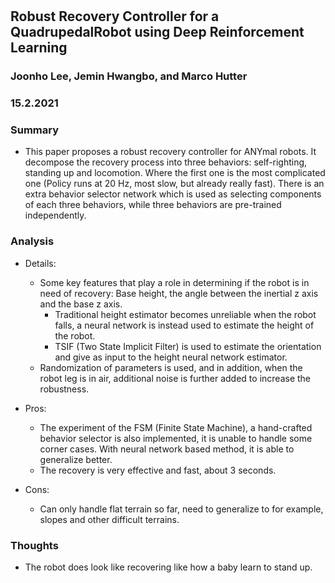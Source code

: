 #

## Robust Recovery Controller for a QuadrupedalRobot using Deep Reinforcement Learning

### Joonho Lee, Jemin Hwangbo, and Marco Hutter

### 15.2.2021

### Summary

- This paper proposes a robust recovery controller for ANYmal robots. It decompose the recovery process into three behaviors: self-righting, standing up and locomotion. Where the first one is the most complicated one (Policy runs at 20 Hz, most slow, but already really fast). There is an extra behavior selector network which is used as selecting components of each three behaviors, while three behaviors are pre-trained independently.

### Analysis

- Details:
  - Some key features that play a role in determining if the robot is in need of recovery: Base height, the angle between the inertial z axis and the base z axis. 
    - Traditional height estimator becomes unreliable when the robot falls, a neural network is instead used to estimate the height of the robot.
    - TSIF (Two State Implicit Filter) is used to estimate the orientation and give as input to the height neural network estimator.
  - Randomization of parameters is used, and in addition, when the robot leg is in air, additional noise is further added to increase the robustness.

- Pros:
  - The experiment of the FSM (Finite State Machine), a hand-crafted behavior selector is also implemented, it is unable to handle some corner cases. With neural network based method, it is able to generalize better.
  - The recovery is very effective and fast, about 3 seconds.
  
- Cons:
  - Can only handle flat terrain so far, need to generalize to for example, slopes and other difficult terrains.

### Thoughts

- The robot does look like recovering like how a baby learn to stand up.

